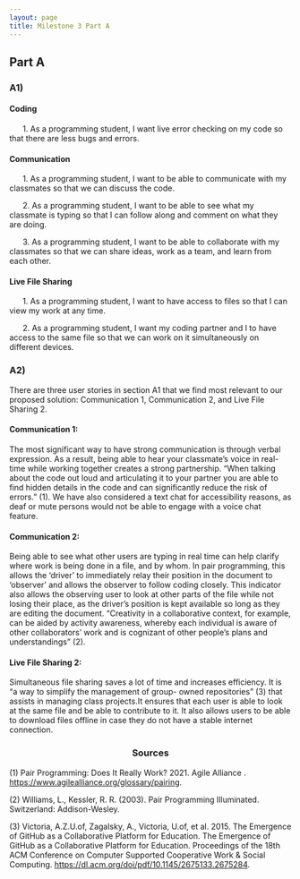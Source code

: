 ```yaml
---
layout: page
title: Milestone 3 Part A
---
```


## Part A

### A1) 
#### Coding

&nbsp;&nbsp;&nbsp;&nbsp;&nbsp;&nbsp;1. As a programming student, I want live error checking on my code so that there are less bugs and errors. 

#### Communication

&nbsp;&nbsp;&nbsp;&nbsp;&nbsp;&nbsp;1. As a programming student, I want to be able to communicate with my classmates so that we can discuss the code.

&nbsp;&nbsp;&nbsp;&nbsp;&nbsp;&nbsp;2. As a programming student, I want to be able to see what my classmate is typing so that I can follow along and comment on what they are doing. 

&nbsp;&nbsp;&nbsp;&nbsp;&nbsp;&nbsp;3. As a programming student, I want to be able to collaborate with my classmates so that we can share ideas, work as a team, and learn from each other.

#### Live File Sharing

&nbsp;&nbsp;&nbsp;&nbsp;&nbsp;&nbsp;1. As a programming student, I want to have access to files so that I can view my work at any time.

&nbsp;&nbsp;&nbsp;&nbsp;&nbsp;&nbsp;2. As a programming student, I want my coding partner and I to have access to the same file so that we can work on it simultaneously on different devices.

### A2) 
There are three user stories in section A1 that we find most relevant to our proposed solution: Communication 1, Communication 2, and Live File Sharing 2.

#### Communication 1:
The most significant way to  have strong communication is through verbal expression. As a result, being able to hear your classmate’s voice in real-time while working together creates a strong partnership. “When talking about the code out loud and articulating it to your partner you are able to find hidden details in the code and can significantly reduce the risk of errors.” (1). We have also considered a text chat for accessibility reasons, as deaf or mute persons would not be able to engage with a voice chat feature.

#### Communication 2:
Being able to see what other users are typing in real time can help clarify where work is being done in a file, and by whom. In pair programming, this allows the ‘driver’ to immediately relay their position in the document to ‘observer’ and allows the observer to follow coding closely. This indicator also allows the observing user to look at other parts of the file while not losing their place, as the driver’s position is kept available so long as they are editing the document. “Creativity in a collaborative context, for example, can be aided by activity awareness, whereby each individual is aware of other collaborators’ work and is cognizant of other people’s plans and understandings” (2).

#### Live File Sharing 2:
Simultaneous file sharing saves a lot of time and increases efficiency. It is “a way to simplify the management of group- owned repositories” (3) that assists in managing class projects.It ensures that each user is able to look at the same file and be able to contribute to it. It also allows users to be able to download files offline in case they do not have a stable internet connection. 


<h3 align="center">Sources</h3>

(1) Pair Programming: Does It Really Work? 2021. Agile Alliance . https://www.agilealliance.org/glossary/pairing.

(2) Williams, L., Kessler, R. R. (2003). Pair Programming Illuminated. Switzerland: Addison-Wesley.

(3) Victoria, A.Z.U.of, Zagalsky, A., Victoria, U.of, et al. 2015. The Emergence of GitHub as a Collaborative Platform for Education. The Emergence of GitHub as a Collaborative Platform for Education. Proceedings of the 18th ACM Conference on Computer Supported Cooperative Work &amp; Social Computing. https://dl.acm.org/doi/pdf/10.1145/2675133.2675284.
